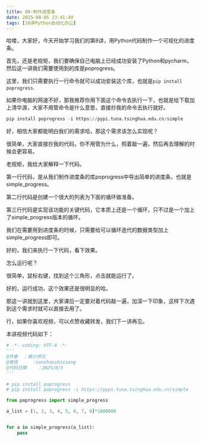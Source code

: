 ```yaml
---
title: 08-制作进度条
date: 2025-08-05 23:41:49
tags: [10讲Python自动化办公]
---
```

哈喽，大家好，今天开始学习我们的第8讲，用Python代码制作一个可视化的进度条。

首先，还是老规矩，我们要确保自己电脑上已经成功安装了Python和pycharm，然后这一讲我们需要使用到的库是poprogress。

这里，我们只需要执行一行命令就可以成功安装这个库，也就是`pip install poprogress`.

如果你电脑的网速不好，那我推荐你用下面这个命令去执行一下，也就是给下载加上清华源，大家不用管命令是什么意思，直接抄我的命令去执行就好。

```python
pip install poprogress -i https://pypi.tuna.tsinghua.edu.cn/simple
```

好，相信大家都能明白我们的需求哈，那这个需求该怎么实现呢？

很简单，大家直接抄我的代码，你不用管为什么，照着敲一遍，然后再去理解的时候会更容易。

老规矩，我给大家解释一下代码。

第一行代码，是从我们制作进度条的库poprogress中导出简单的进度条，也就是simple_progress。

第二行代码是创建一个很大的列表为下面的循环做准备。

第三行代码是实现该功能的关键代码，它本质上还是一个循环，只不过是一个加上了simple_progress版本的循环。

我们在需要用到进度条的时候，只需要给可以循环迭代的数据类型加上simple_progress即可。

好的，我们来执行一下代码，看下效果。

怎么运行呢？

很简单，鼠标右键，找到这个三角形，点击就能运行了。

好的，运行成功，这个效果还是很明显的哈。

那这一讲就到这里，大家课后一定要对着代码敲一遍，加深一下印象，这样下次遇到这个需求时就可以直接去用了。

行，如果你喜欢视频，可以点赞收藏转发，我们下一讲再见。

本讲视频代码如下：

```python
# -*- coding: UTF-8 -*-
'''
@作者  ：楠少师兄
@微信     ：nanshaoshixiong
@代码日期    ：2025/8/5
'''

# pip install poprogress
# pip install poprogress -i https://pypi.tuna.tsinghua.edu.cn/simple

from poprogress import simple_progress

a_list = [1, 2, 3, 4, 5, 6, 7, 8]*1000000


for a in simple_progress(a_list):
    pass
```